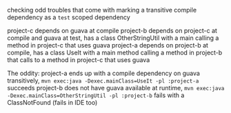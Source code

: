 checking odd troubles that come with marking a transitive compile dependency as a `test` scoped dependency

project-c depends on guava at compile
project-b depends on project-c at compile and guava at test, has a class OtherStringUtil with a main calling a method in project-c that uses guava
project-a depends on project-b at compile, has a class UseIt with a main method calling a method in project-b that calls to a method in project-c that uses guava

The oddity:
project-a ends up with a compile dependency on guava transitively, `mvn exec:java -Dexec.mainClass=UseIt -pl :project-a` succeeds
project-b does not have guava available at runtime, `mvn exec:java -Dexec.mainClass=OtherStringUtil -pl :project-b` fails with a ClassNotFound (fails in IDE too)
